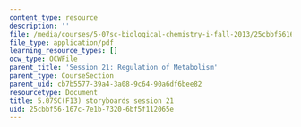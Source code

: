 ```yaml
---
content_type: resource
description: ''
file: /media/courses/5-07sc-biological-chemistry-i-fall-2013/25cbbf56167c7e1b73206bf5f112065e_sb_session21.pdf
file_type: application/pdf
learning_resource_types: []
ocw_type: OCWFile
parent_title: 'Session 21: Regulation of Metabolism'
parent_type: CourseSection
parent_uid: cb7b5577-39a4-3a08-9c64-90a6df6bee82
resourcetype: Document
title: 5.07SC(F13) storyboards session 21
uid: 25cbbf56-167c-7e1b-7320-6bf5f112065e
---
```

